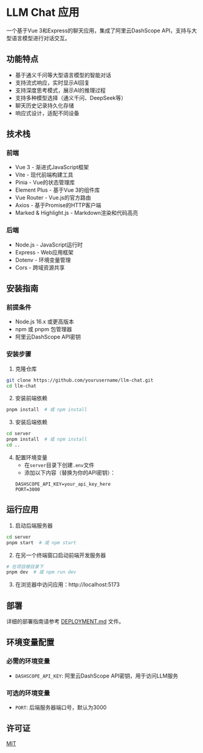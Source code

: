 # LLM Chat 应用

一个基于Vue 3和Express的聊天应用，集成了阿里云DashScope API，支持与大型语言模型进行对话交互。

## 功能特点

- 基于通义千问等大型语言模型的智能对话
- 支持流式响应，实时显示AI回复
- 支持深度思考模式，展示AI的推理过程
- 支持多种模型选择（通义千问、DeepSeek等）
- 聊天历史记录持久化存储
- 响应式设计，适配不同设备

## 技术栈

### 前端
- Vue 3 - 渐进式JavaScript框架
- Vite - 现代前端构建工具
- Pinia - Vue的状态管理库
- Element Plus - 基于Vue 3的组件库
- Vue Router - Vue.js的官方路由
- Axios - 基于Promise的HTTP客户端
- Marked & Highlight.js - Markdown渲染和代码高亮

### 后端
- Node.js - JavaScript运行时
- Express - Web应用框架
- Dotenv - 环境变量管理
- Cors - 跨域资源共享

## 安装指南

### 前提条件
- Node.js 16.x 或更高版本
- npm 或 pnpm 包管理器
- 阿里云DashScope API密钥

### 安装步骤

1. 克隆仓库
```bash
git clone https://github.com/yourusername/llm-chat.git
cd llm-chat
```

2. 安装前端依赖
```bash
pnpm install  # 或 npm install
```

3. 安装后端依赖
```bash
cd server
pnpm install  # 或 npm install
cd ..
```

4. 配置环境变量
   - 在`server`目录下创建`.env`文件
   - 添加以下内容（替换为你的API密钥）：
   ```
   DASHSCOPE_API_KEY=your_api_key_here
   PORT=3000
   ```

## 运行应用

1. 启动后端服务器
```bash
cd server
pnpm start  # 或 npm start
```

2. 在另一个终端窗口启动前端开发服务器
```bash
# 在项目根目录下
pnpm dev  # 或 npm run dev
```

3. 在浏览器中访问应用：http://localhost:5173

## 部署

详细的部署指南请参考 [DEPLOYMENT.md](DEPLOYMENT.md) 文件。

## 环境变量配置

### 必需的环境变量
- `DASHSCOPE_API_KEY`: 阿里云DashScope API密钥，用于访问LLM服务

### 可选的环境变量
- `PORT`: 后端服务器端口号，默认为3000

## 许可证

[MIT](LICENSE)
